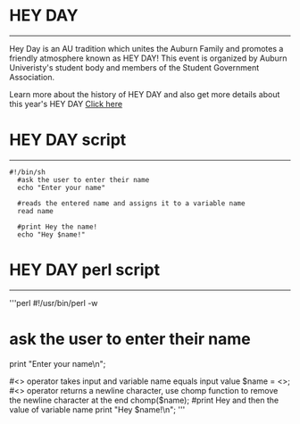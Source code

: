 # HEY DAY
---------
 Hey Day is an AU tradition which unites the Auburn Family and promotes a friendly atmosphere known as HEY DAY! This event is organized by Auburn Univeristy's student body and members of the Student Government Association. 
 
 Learn more about the history of HEY DAY and also get more details about this year's HEY DAY [Click here](http://sga.auburn.edu/hey-day/)
 
 # HEY DAY script 
 ----------------
 ```Shell
#!/bin/sh
   #ask the user to enter their name 
   echo "Enter your name"
   
   #reads the entered name and assigns it to a variable name 
   read name 
   
   #print Hey the name! 
   echo "Hey $name!"
```
# HEY DAY perl script
---------------------
'''perl
   #!/usr/bin/perl -w

   # ask the user to enter their name
   print "Enter your name\n";

   #<> operator takes input and variable name equals input value
   $name = <>;
   #<> operator returns a newline character, use chomp function to remove the newline character at the end
   chomp($name);
   #print Hey and then the value of variable name
   print "Hey $name!\n";
   '''
 
   
   
   
   
